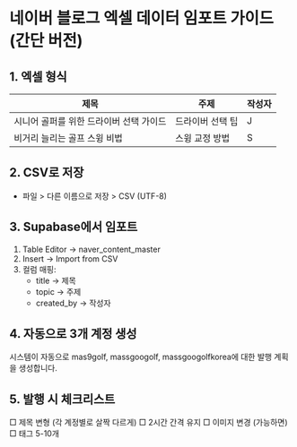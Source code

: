 # 네이버 블로그 엑셀 데이터 임포트 가이드 (간단 버전)

## 1. 엑셀 형식
| 제목 | 주제 | 작성자 |
|-----|-----|-------|
| 시니어 골퍼를 위한 드라이버 선택 가이드 | 드라이버 선택 팁 | J |
| 비거리 늘리는 골프 스윙 비법 | 스윙 교정 방법 | S |

## 2. CSV로 저장
- 파일 > 다른 이름으로 저장 > CSV (UTF-8)

## 3. Supabase에서 임포트
1. Table Editor → naver_content_master
2. Insert → Import from CSV
3. 컬럼 매핑:
   - title → 제목
   - topic → 주제
   - created_by → 작성자

## 4. 자동으로 3개 계정 생성
시스템이 자동으로 mas9golf, massgoogolf, massgoogolfkorea에 대한 발행 계획을 생성합니다.

## 5. 발행 시 체크리스트
□ 제목 변형 (각 계정별로 살짝 다르게)
□ 2시간 간격 유지
□ 이미지 변경 (가능하면)
□ 태그 5-10개
